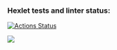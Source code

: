 ### Hexlet tests and linter status:
[![Actions Status](https://github.com/VladimirWD/frontend-project-lvl1/workflows/hexlet-check/badge.svg)](https://github.com/VladimirWD/frontend-project-lvl1/actions)

<a href="https://codeclimate.com/github/codeclimate/codeclimate/maintainability"><img src="https://api.codeclimate.com/v1/badges/a99a88d28ad37a79dbf6/maintainability" /></a>
